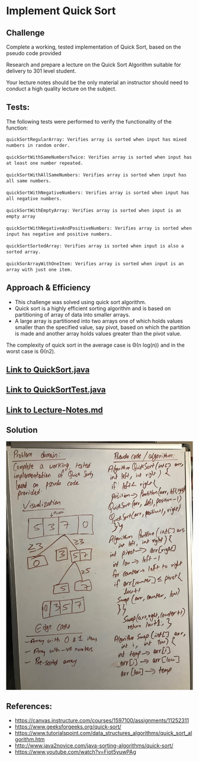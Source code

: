 # Implement Quick Sort

## Challenge

Complete a working, tested implementation of Quick Sort, based on the pseudo code provided

Research and prepare a lecture on the Quick Sort Algorithm suitable for delivery to 301 level student.

Your lecture notes should be the only material an instructor should need to conduct a high quality lecture on the subject.

## Tests:
The following tests were performed to verify the functionality of the function:

    quickSortRegularArray: Verifies array is sorted when input has mixed numbers in random order.

    quickSortWithSameNumbersTwice: Verifies array is sorted when input has at least one number repeated.

    quickSortWithAllSameNumbers: Verifies array is sorted when input has all same numbers.

    quickSortWithNegativeNumbers: Verifies array is sorted when input has all negative numbers.

    quickSortWithEmptyArray: Verifies array is sorted when input is an empty array

    quickSortWithNegativeAndPositiveNumbers: Verifies array is sorted when input has negative and positive numbers.

    quickSortSortedArray: Verifies array is sorted when input is also a sorted array.

    quickSorArrayWithOneItem: Verifies array is sorted when input is an array with just one item.


## Approach & Efficiency

 - This challenge was solved using quick sort algorithm.
 - Quick sort is a highly efficient sorting algorithm and is based on partitioning of array of data into smaller arrays.
 - A large array is partitioned into two arrays one of which holds values smaller than the specified value, say pivot, based on which the partition is made and another array holds values greater than the pivot value.



The complexity of quick sort in the average case is Θ(n log(n)) and in the worst case is Θ(n2).



## [Link to QuickSort.java](https://github.com/sadhikari07/data-structures-and-algorithms/blob/master/java401_code_challenges/src/main/java/java401_code_challenges/quickSort/QuickSort.java)

## [Link to QuickSortTest.java](https://github.com/sadhikari07/data-structures-and-algorithms/blob/master/java401_code_challenges/src/test/java/java401_code_challenges/quickSort/QuickSortTest.java)

## [Link to Lecture-Notes.md](https://github.com/sadhikari07/data-structures-and-algorithms/blob/master/java401_code_challenges/src/main/java/java401_code_challenges/quickSort/Lecture-Notes.md)


## Solution
![Linked list insertion](https://raw.githubusercontent.com/sadhikari07/data-structures-and-algorithms/master/java401_code_challenges/assets/quickSortWhiteBoard.jpg)


## References:
* https://canvas.instructure.com/courses/1597100/assignments/11252311
* https://www.geeksforgeeks.org/quick-sort/
* https://www.tutorialspoint.com/data_structures_algorithms/quick_sort_algorithm.htm
* http://www.java2novice.com/java-sorting-algorithms/quick-sort/
* https://www.youtube.com/watch?v=Fiot5yuwPAg

